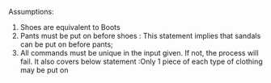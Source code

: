 Assumptions:
1. Shoes are equivalent to Boots
2. Pants must be put on before shoes : This statement implies that sandals can be put on before pants;
3. All commands must be unique in the input given. If not, the process will fail. It also covers below statement
	:Only 1 piece of each type of clothing may be put on 
